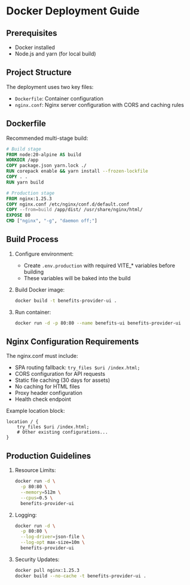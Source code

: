# Docker Deployment Guide

## Prerequisites

- Docker installed
- Node.js and yarn (for local build)

## Project Structure

The deployment uses two key files:
- `Dockerfile`: Container configuration
- `nginx.conf`: Nginx server configuration with CORS and caching rules

## Dockerfile

Recommended multi-stage build:
```dockerfile
# Build stage
FROM node:20-alpine AS build
WORKDIR /app
COPY package.json yarn.lock ./
RUN corepack enable && yarn install --frozen-lockfile
COPY . .
RUN yarn build

# Production stage
FROM nginx:1.25.3
COPY nginx.conf /etc/nginx/conf.d/default.conf
COPY --from=build /app/dist/ /usr/share/nginx/html/
EXPOSE 80
CMD ["nginx", "-g", "daemon off;"]
```

## Build Process

1. Configure environment:
   - Create `.env.production` with required VITE_* variables before building
   - These variables will be baked into the build

2. Build Docker image:
   ```bash
   docker build -t benefits-provider-ui .
   ```

3. Run container:
   ```bash
   docker run -d -p 80:80 --name benefits-ui benefits-provider-ui
   ```

## Nginx Configuration Requirements

The nginx.conf must include:
- SPA routing fallback: `try_files $uri /index.html;`
- CORS configuration for API requests
- Static file caching (30 days for assets)
- No caching for HTML files
- Proxy header configuration
- Health check endpoint

Example location block:
```nginx
location / {
    try_files $uri /index.html;
    # Other existing configurations...
}
```

## Production Guidelines

1. Resource Limits:
   ```bash
   docker run -d \
     -p 80:80 \
     --memory=512m \
     --cpus=0.5 \
     benefits-provider-ui
   ```

2. Logging:
   ```bash
   docker run -d \
     -p 80:80 \
     --log-driver=json-file \
     --log-opt max-size=10m \
     benefits-provider-ui
   ```

3. Security Updates:
   ```bash
   docker pull nginx:1.25.3
   docker build --no-cache -t benefits-provider-ui .
   ```